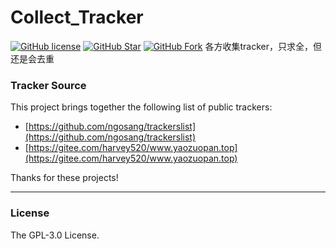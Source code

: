 # Collect_Tracker

[![GitHub license](https://img.shields.io/github/license/QiXing1217/collect_tracker.svg?style=flat-square&color=4285dd&logo=github)](https://github.com/QiXing1217/collect_tracker/)
[![GitHub Star](https://img.shields.io/github/stars/QiXing1217/collect_tracker.svg?style=flat-square&label=Star&color=4285dd&logo=github)](https://github.com/QiXing1217/collect_tracker/)
[![GitHub Fork](https://img.shields.io/github/forks/QiXing1217/collect_tracker.svg?style=flat-square&label=Fork&color=4285dd&logo=github)](https://github.com/QiXing1217/collect_tracker/)
各方收集tracker，只求全，但还是会去重

### Tracker Source

This project brings together the following list of public trackers:
* [https://github.com/ngosang/trackerslist](https://github.com/ngosang/trackerslist)
* [https://gitee.com/harvey520/www.yaozuopan.top](https://gitee.com/harvey520/www.yaozuopan.top)

Thanks for these projects!

****

### License
The GPL-3.0 License.  
